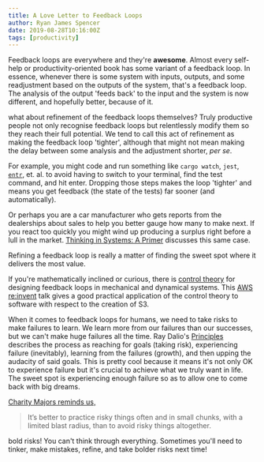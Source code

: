 ```yaml
---
title: A Love Letter to Feedback Loops
author: Ryan James Spencer
date: 2019-08-28T10:16:00Z
tags: [productivity]
---
```


Feedback loops are everywhere and they're **awesome**. Almost every self-help or
productivity-oriented book has some variant of a feedback loop. In essence,
whenever there is some system with inputs, outputs, and some readjustment based
on the outputs of the system, that's a feedback loop. The analysis of the output
'feeds back' to the input and the system is now different, and hopefully better,
because of it.

what about refinement of the feedback loops themselves? Truly productive people
not only recognise feedback loops but relentlessly modify them so they reach
their full potential. We tend to call this act of refinement as making the
feedback loop 'tighter', although that might not mean making the delay between
some analysis and the adjustment shorter, _per se_.

For example, you might code and run something like `cargo watch`, `jest`,
[`entr`](http://entrproject.org/), et. al. to avoid having to switch to your
terminal, find the test command, and hit enter. Dropping those steps makes the
loop 'tighter' and means you get feedback (the state of the tests) far sooner
(and automatically).

Or perhaps you are a car manufacturer who gets reports from the dealerships
about sales to help you better gauge how many to make next. If you react too
quickly you might wind up producing a surplus right before a lull in the market.
[Thinking in Systems: A
Primer](https://www.goodreads.com/book/show/3828902-thinking-in-systems)
discusses this same case.

Refining a feedback loop is really a matter of finding the sweet spot where it
delivers the most value.

If you're mathematically inclined or curious, there is [control
theory](https://en.wikipedia.org/wiki/Control_theory) for designing feedback
loops in mechanical and dynamical systems. This [AWS
re:invent](https://www.youtube.com/watch?v=O8xLxNje30M) talk gives a good
practical application of the control theory to software with respect to the
creation of S3.

When it comes to feedback loops for humans, we need to take risks to make
failures to learn. We learn more from our failures than our successes, but we
can't make huge failures all the time. Ray Dalio's
[Principles](https://www.goodreads.com/book/show/34536488-principles) describes
the process as reaching for goals (taking risk), experiencing failure
(inevitably), learning from the failures (growth), and then upping the audacity
of said goals. This is pretty cool because it means it's not only OK to
experience failure but it's crucial to achieve what we truly want in life. The
sweet spot is experiencing enough failure so as to allow one to come back with
big dreams.

[Charity Majors reminds
us,](https://increment.com/testing/i-test-in-production/)

> It’s better to practice risky things often and in small chunks, with a limited
> blast radius, than to avoid risky things altogether.

bold risks! You can't think through everything. Sometimes you'll need to tinker,
make mistakes, refine, and take bolder risks next time!
